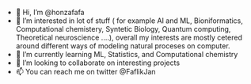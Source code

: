 - 👋 Hi, I’m @honzafafa
- 👀 I’m interested in lot of stuff ( for example AI and ML, Bioniformatics, Computational chemistery, Syntetic Biology, Quantum computing, Theoretical neuroscience ....), overall my interests are mostly cetered around different ways of modeling natural proceses on computer. 
- 🌱 I’m currently learning ML, Statistics, and Computational chemistry 
- 💞️ I’m looking to collaborate on interesting projects 
- 📫 You can reach me on twitter @FaflikJan

<!---
honzafafa/honzafafa is a ✨ special ✨ repository because its `README.md` (this file) appears on your GitHub profile.
You can click the Preview link to take a look at your changes.
--->
